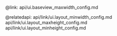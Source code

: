 @link: api/ui.baseview_maxwidth_config.md

@relatedapi:
    api/link/ui.layout_minwidth_config.md
    api/link/ui.layout_maxheight_config.md
    api/link/ui.layout_minheight_config.md